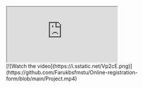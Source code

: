 <html>
 <body>
  

 <div class="embed-responsive embed-responsive-16by9 text-center">
      <iframe class="embed-responsive-item" src="https://github.com/Farukbsfmstu/Online-registration-form/blob/main/Project.mp4" allowfullscreen></iframe>
  </div>
[![Watch the video](https://i.sstatic.net/Vp2cE.png)](https://github.com/Farukbsfmstu/Online-registration-form/blob/main/Project.mp4)
 </body>

</html>
